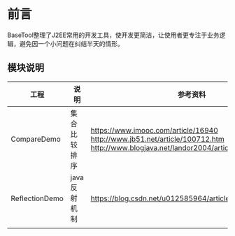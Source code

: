 # 前言

​	BaseTool整理了J2EE常用的开发工具，使开发更简洁，让使用者更专注于业务逻辑，避免因一个小问题在纠结半天的情形。



## 模块说明

| 工程           | 说明         | 参考资料                                                     |
| -------------- | ------------ | ------------------------------------------------------------ |
| CompareDemo    | 集合比较排序 | https://www.imooc.com/article/16940<br>http://www.jb51.net/article/100712.htm<br>http://www.blogjava.net/landor2004/articles/sort.html |
| ReflectionDemo | java反射机制 | https://blog.csdn.net/u012585964/article/details/52011138    |
|                |              |                                                              |

